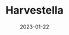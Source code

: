 ---
title: Harvestella
tags:
  - platform_switch
  - genre_rpg
physical: true
digital: false
guide: false
pending: false
date: 2023-01-22
---